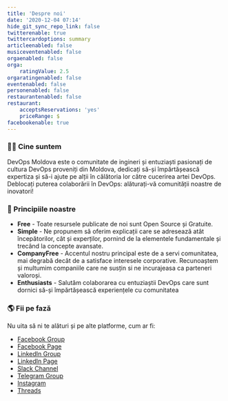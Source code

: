```yaml
---
title: 'Despre noi'
date: '2020-12-04 07:14'
hide_git_sync_repo_link: false
twitterenable: true
twittercardoptions: summary
articleenabled: false
musiceventenabled: false
orgaenabled: false
orga:
    ratingValue: 2.5
orgaratingenabled: false
eventenabled: false
personenabled: false
restaurantenabled: false
restaurant:
    acceptsReservations: 'yes'
    priceRange: $
facebookenable: true
---
```


### 🙋‍♀️ Cine suntem

DevOps Moldova este o comunitate de ingineri și entuziaști pasionați de cultura DevOps proveniți din Moldova, dedicați să-și împărtășească expertiza și să-i ajute pe alții în călătoria lor către cucerirea artei DevOps. Deblocați puterea colaborării în DevOps: alăturați-vă comunității noastre de inovatori!

### 🍿 Principiile noastre

- **Free** - Toate resursele publicate de noi sunt Open Source și Gratuite.
- **Simple** - Ne propunem să oferim explicații care se adresează atât începătorilor, cât și experților, pornind de la elementele fundamentale și trecând la concepte avansate.
- **CompanyFree** - Accentul nostru principal este de a servi comunitatea, mai degrabă decât de a satisface interesele corporative. Recunoaștem și multumim companiile care ne susțin si ne incurajeasa ca parteneri valoroși.
- **Enthusiasts** - Salutăm colaborarea cu entuziaștii DevOps care sunt dornici să-și împărtășească experiențele cu comunitatea

### 🌎 Fii pe fază

Nu uita să ni te alături și pe alte platforme, cum ar fi:
* [Facebook Group](https://www.facebook.com/groups/devops.md/)
* [Facebook Page](https://www.facebook.com/devops.md/)
* [LinkedIn Group](https://www.linkedin.com/groups/13527841/)
* [LinkedIn Page](https://www.linkedin.com/company/devops-moldova/)
* [Slack Channel](https://join.slack.com/t/devopsmd/shared_invite/zt-4ohkqths-get_wPjSSrYgTtIybwez0g)
* [Telegram Group](https://t.me/+tqp4aRgys_NjMWEy)
* [Instagram](https://www.instagram.com/devops.md/)
* [Threads](https://www.threads.net/@devops.md)